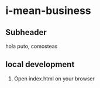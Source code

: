 # i-mean-business

## Subheader

hola puto, comosteas

## local development

1. Open index.html on your browser